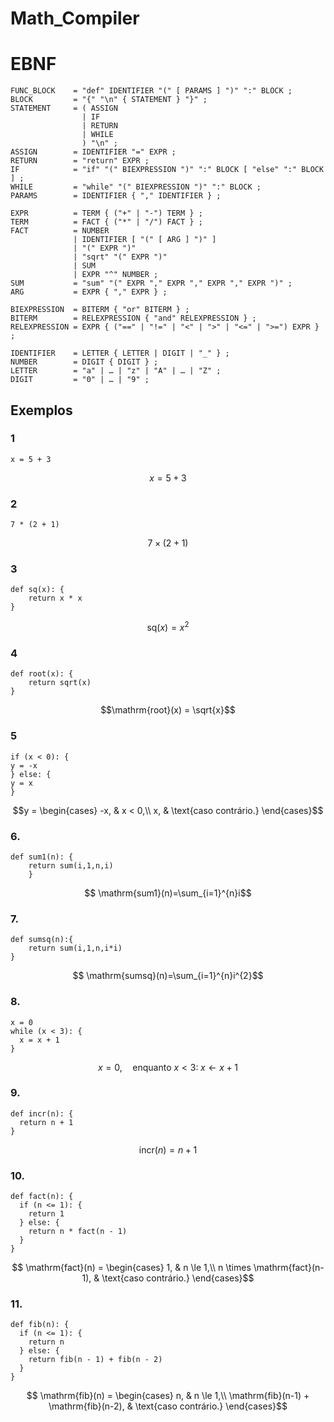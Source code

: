 # Math_Compiler

# EBNF

```
FUNC_BLOCK    = "def" IDENTIFIER "(" [ PARAMS ] ")" ":" BLOCK ;
BLOCK         = "{" "\n" { STATEMENT } "}" ;
STATEMENT     = ( ASSIGN
                | IF
                | RETURN
                | WHILE
                ) "\n" ;
ASSIGN        = IDENTIFIER "=" EXPR ;
RETURN        = "return" EXPR ;
IF            = "if" "(" BIEXPRESSION ")" ":" BLOCK [ "else" ":" BLOCK ] ;
WHILE         = "while" "(" BIEXPRESSION ")" ":" BLOCK ;
PARAMS        = IDENTIFIER { "," IDENTIFIER } ;
  
EXPR          = TERM { ("+" | "-") TERM } ;
TERM          = FACT { ("*" | "/") FACT } ;
FACT          = NUMBER
              | IDENTIFIER [ "(" [ ARG ] ")" ]
              | "(" EXPR ")"
              | "sqrt" "(" EXPR ")"
              | SUM
              | EXPR "^" NUMBER ;
SUM           = "sum" "(" EXPR "," EXPR "," EXPR "," EXPR ")" ;
ARG           = EXPR { "," EXPR } ;
  
BIEXPRESSION  = BITERM { "or" BITERM } ;
BITERM        = RELEXPRESSION { "and" RELEXPRESSION } ;
RELEXPRESSION = EXPR { ("==" | "!=" | "<" | ">" | "<=" | ">=") EXPR } ;
  
IDENTIFIER    = LETTER { LETTER | DIGIT | "_" } ;
NUMBER        = DIGIT { DIGIT } ;
LETTER        = "a" | … | "z" | "A" | … | "Z" ;
DIGIT         = "0" | … | "9" ;

```

## Exemplos

### 1

```
x = 5 + 3  
```

$$ x = 5 + 3 $$

### 2

```
7 * (2 + 1) 
```

$$7 \times (2 + 1)$$

### 3

```
def sq(x): {
    return x * x
}
```

$$\mathrm{sq}(x) = x^{2}$$

### 4

```
def root(x): {
    return sqrt(x)
}
```

$$\mathrm{root}(x) = \sqrt{x}$$

### 5

```
if (x < 0): {
y = -x
} else: {
y = x
}
```

$$y =
\begin{cases}
  -x, & x < 0,\\
  x,  & \text{caso contrário.}
\end{cases}$$

### 6.
```
def sum1(n): {
    return sum(i,1,n,i)
    }
```
$$ \mathrm{sum1}(n)=\sum_{i=1}^{n}i$$

### 7.
```
def sumsq(n):{
    return sum(i,1,n,i*i)
}
```
$$ \mathrm{sumsq}(n)=\sum_{i=1}^{n}i^{2}$$

### 8.
```
x = 0
while (x < 3): {
  x = x + 1
}
```
$$ x = 0,\quad
\text{enquanto }x<3:\;x \leftarrow x + 1$$

### 9.
```
def incr(n): {
  return n + 1
}
```

$$\mathrm{incr}(n) = n + 1$$
### 10.
```
def fact(n): {
  if (n <= 1): {
    return 1
  } else: {
    return n * fact(n - 1)
  }
}
```
$$ \mathrm{fact}(n) =
\begin{cases}
  1, & n \le 1,\\
  n \times \mathrm{fact}(n-1), & \text{caso contrário.}
\end{cases}$$
### 11.
```
def fib(n): {
  if (n <= 1): {
    return n
  } else: {
    return fib(n - 1) + fib(n - 2)
  }
}
```
$$ \mathrm{fib}(n) =
\begin{cases}
  n, & n \le 1,\\
  \mathrm{fib}(n-1) + \mathrm{fib}(n-2), & \text{caso contrário.}
\end{cases}$$
